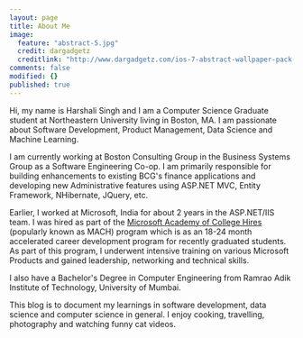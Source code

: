 ```yaml
---
layout: page
title: About Me
image: 
  feature: "abstract-5.jpg"
  credit: dargadgetz
  creditlink: "http://www.dargadgetz.com/ios-7-abstract-wallpaper-pack-for-iphone-5-and-ipod-touch-retina/"
comments: false
modified: {}
published: true
---
```



Hi, my name is Harshali Singh and I am a Computer Science Graduate student at Northeastern University living in Boston, MA. I am passionate about Software Development, Product Management, Data Science and Machine Learning. 

I am currently working at Boston Consulting Group in the Business Systems Group as a Software Engineering Co-op. I am primarily responsible for building enhancements to existing BCG's finance applications and developing new Administrative features using ASP.NET MVC, Entity Framework, NHibernate, JQuery, etc.

Earlier, I worked at Microsoft, India for about 2 years in the ASP.NET/IIS team. I was hired as part of the [Microsoft Academy of College Hires](https://careers.microsoft.com/students/mach) (popularly known as MACH) program which is as an 18-24 month accelerated career development program for recently graduated students. As part of this program, I underwent intensive training on various Microsoft Products and gained leadership, networking and technical skills.

I also have a Bachelor's Degree in Computer Engineering from Ramrao Adik Institute of Technology, University of Mumbai. 

This blog is to document my learnings in software development, data science and computer science in general. I enjoy cooking, travelling, photography and watching funny cat videos.


